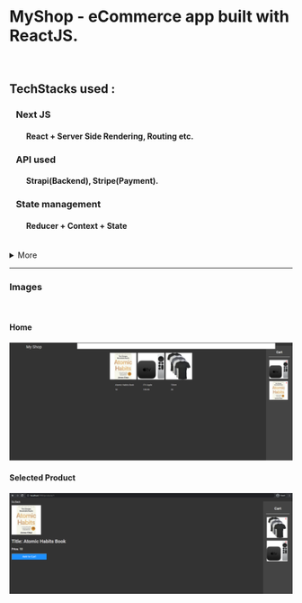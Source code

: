 # MyShop - eCommerce app built with ReactJS.

<br />

## TechStacks used :

### &nbsp;&nbsp; Next JS
#### &nbsp;&nbsp;&nbsp;&nbsp;&nbsp;&nbsp;&nbsp;&nbsp;&nbsp;React + Server Side Rendering, Routing etc.
### &nbsp;&nbsp; API used
#### &nbsp;&nbsp;&nbsp;&nbsp;&nbsp;&nbsp;&nbsp;&nbsp;&nbsp;Strapi(Backend), Stripe(Payment).
### &nbsp;&nbsp; State management
#### &nbsp;&nbsp;&nbsp;&nbsp;&nbsp;&nbsp;&nbsp;&nbsp;&nbsp;Reducer + Context + State

<br />
<details>
<summary>More</summary>

#### Hooks used
&nbsp;&nbsp;&nbsp;useReduce(Redux like), useContext, useState, useEffect.
#### Custom Hooks used
&nbsp;&nbsp;&nbsp;useFetch.
#### API caller
&nbsp;&nbsp;&nbsp;Axios, Fetch.
#### Styling
&nbsp;&nbsp;&nbsp;CSS - modules per file.

  <!-- HOC, portals, react render (Check out 1tab) -->

</details>


<!-- Follow D:/Sh.../How to Get a Job as a ReactJS Developer in 2021.txt -->
<!-- <br /> -->

---

### Images
<br />

<!-- ![main](./images/readme/main.png) -->
#### Home
![products](./images/readme/prod.png)

#### Selected Product
![selectedProduct](./images/readme/selectedProd.png)

<!-- #### Payment/Stripe page -->
<!-- #### Login page -->